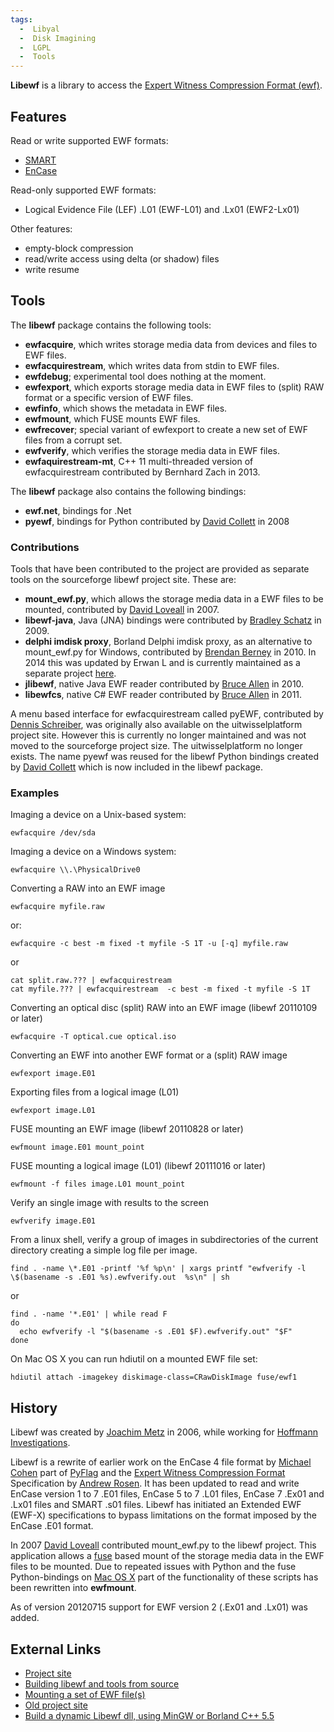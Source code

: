 ```yaml
---
tags:
  -  Libyal
  -  Disk Imagining
  -  LGPL
  -  Tools
---
```

**Libewf** is a library to access the [Expert Witness Compression Format
(ewf)](encase_image_file_format.md).

## Features

Read or write supported EWF formats:

- [SMART](smart.md)
- [EnCase](encase.md)

Read-only supported EWF formats:

- Logical Evidence File (LEF) .L01 (EWF-L01) and .Lx01 (EWF2-Lx01)

Other features:

- empty-block compression
- read/write access using delta (or shadow) files
- write resume

## Tools

The **libewf** package contains the following tools:

- **ewfacquire**, which writes storage media data from devices and files
  to EWF files.
- **ewfacquirestream**, which writes data from stdin to EWF files.
- **ewfdebug**; experimental tool does nothing at the moment.
- **ewfexport**, which exports storage media data in EWF files to
  (split) RAW format or a specific version of EWF files.
- **ewfinfo**, which shows the metadata in EWF files.
- **ewfmount**, which FUSE mounts EWF files.
- **ewfrecover**; special variant of ewfexport to create a new set of
  EWF files from a corrupt set.
- **ewfverify**, which verifies the storage media data in EWF files.
- **ewfaquirestream-mt**, C++ 11 multi-threaded version of
  ewfacquirestream contributed by Bernhard Zach in 2013.

The **libewf** package also contains the following bindings:

- **ewf.net**, bindings for .Net
- **pyewf**, bindings for Python contributed by [David
  Collett](david_collett.md) in 2008

### Contributions

Tools that have been contributed to the project are provided as separate
tools on the sourceforge libewf project site. These are:

- **mount_ewf.py**, which allows the storage media data in a EWF files
  to be mounted, contributed by [David
  Loveall](david_loveall.md) in 2007.
- **libewf-java**, Java (JNA) bindings were contributed by [Bradley
  Schatz](bradley_schatz.md) in 2009.
- **delphi imdisk proxy**, Borland Delphi imdisk proxy, as an
  alternative to mount_ewf.py for Windows, contributed by [Brendan
  Berney](brendan_berney.md) in 2010. In 2014 this was updated
  by Erwan L and is currently maintained as a separate project
  [here](http://labalec.fr/erwan/?p=1235).
- **jlibewf**, native Java EWF reader contributed by [Bruce
  Allen](bruce_allen.md) in 2010.
- **libewfcs**, native C# EWF reader contributed by [Bruce
  Allen](bruce_allen.md) in 2011.

A menu based interface for ewfacquirestream called pyEWF, contributed by
[Dennis Schreiber](dennis_schreiber.md), was originally also
available on the uitwisselplatform project site. However this is
currently no longer maintained and was not moved to the sourceforge
project size. The uitwisselplatform no longer exists. The name pyewf was
reused for the libewf Python bindings created by [David
Collett](david_collett.md) which is now included in the libewf
package.

### Examples

Imaging a device on a Unix-based system:

    ewfacquire /dev/sda

Imaging a device on a Windows system:

    ewfacquire \\.\PhysicalDrive0

Converting a RAW into an EWF image

    ewfacquire myfile.raw

or:

    ewfacquire -c best -m fixed -t myfile -S 1T -u [-q] myfile.raw

or

    cat split.raw.??? | ewfacquirestream
    cat myfile.??? | ewfacquirestream  -c best -m fixed -t myfile -S 1T

Converting an optical disc (split) RAW into an EWF image (libewf
20110109 or later)

    ewfacquire -T optical.cue optical.iso

Converting an EWF into another EWF format or a (split) RAW image

    ewfexport image.E01

Exporting files from a logical image (L01)

    ewfexport image.L01

FUSE mounting an EWF image (libewf 20110828 or later)

    ewfmount image.E01 mount_point

FUSE mounting a logical image (L01) (libewf 20111016 or later)

    ewfmount -f files image.L01 mount_point

Verify an single image with results to the screen

    ewfverify image.E01

From a linux shell, verify a group of images in subdirectories of the
current directory creating a simple log file per image.

    find . -name \*.E01 -printf '%f %p\n' | xargs printf "ewfverify -l \$(basename -s .E01 %s).ewfverify.out  %s\n" | sh

or

    find . -name '*.E01' | while read F
    do
      echo ewfverify -l "$(basename -s .E01 $F).ewfverify.out" "$F"
    done

On Mac OS X you can run hdiutil on a mounted EWF file set:

    hdiutil attach -imagekey diskimage-class=CRawDiskImage fuse/ewf1

## History

Libewf was created by [Joachim Metz](joachim_metz.md) in 2006,
while working for [Hoffmann Investigations](http://en.hoffmannbv.nl/).

Libewf is a rewrite of earlier work on the EnCase 4 file format by
[Michael Cohen](michael_cohen.md) part of
[PyFlag](pyflag.md) and the [Expert Witness Compression
Format](:file:asr_data's_expert_witness_compression_format.pdf.md)
Specification by [Andrew Rosen](andrew_rosen.md). It has been
updated to read and write EnCase version 1 to 7 .E01 files, EnCase 5 to
7 .L01 files, EnCase 7 .Ex01 and .Lx01 files and SMART .s01 files.
Libewf has initiated an Extended EWF (EWF-X) specifications to bypass
limitations on the format imposed by the EnCase .E01 format.

In 2007 [David Loveall](david_loveall.md) contributed
mount_ewf.py to the libewf project. This application allows a
[fuse](fuse.md) based mount of the storage media data in the EWF
files to be mounted. Due to repeated issues with Python and the fuse
Python-bindings on [Mac OS X](mac_os_x.md) part of the
functionality of these scripts has been rewritten into **ewfmount**.

As of version 20120715 support for EWF version 2 (.Ex01 and .Lx01) was
added.

## External Links

- [Project site](https://github.com/libyal/libewf/)
- [Building libewf and tools from
  source](https://github.com/libyal/libewf/wiki/Building)
- [Mounting a set of EWF
  file(s)](https://github.com/libyal/libewf/wiki/Mounting)
- [Old project site](http://libewf.sourceforge.net)
- [Build a dynamic Libewf dll, using MinGW or Borland C++
  5.5](https://www.isobuster.com/tips/build_libewf_dll_for_isobuster)


